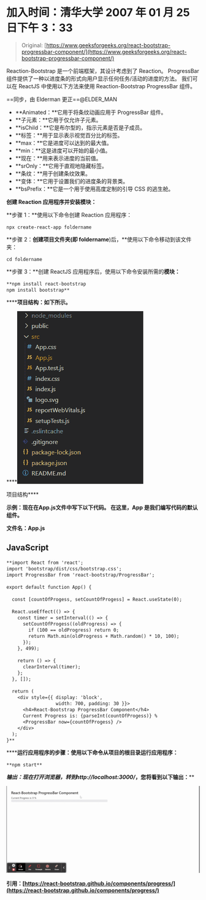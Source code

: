 # 加入时间：清华大学 2007 年 01 月 25 日下午 3：33

> Original: [https://www.geeksforgeeks.org/react-bootstrap-progressbar-component/](https://www.geeksforgeeks.org/react-bootstrap-progressbar-component/)

Reaction-Bootstrap 是一个前端框架，其设计考虑到了 Reaction。 ProgressBar 组件提供了一种以进度条的形式向用户显示任何任务/活动的进度的方法。 我们可以在 ReactJS 中使用以下方法来使用 Reaction-Bootstrap ProgressBar 组件。

==同步，由 Elderman 更正==@ELDER_MAN

*   **Animated：**它用于将条纹动画应用于 ProgressBar 组件。
*   **子元素：**它用于仅允许子元素。
*   **isChild：**它是布尔型的，指示元素是否是子成员。
*   **标签：**用于显示表示视觉百分比的标签。
*   **max：**它是进度可以达到的最大值。
*   **min：**这是进度可以开始的最小值。
*   **现在：**用来表示进度的当前值。
*   **srOnly：**它用于直观地隐藏标签。
*   **条纹：**用于创建条纹效果。
*   **变体：**它用于设置我们的进度条的背景类。
*   **bsPrefix：**它是一个用于使用高度定制的引导 CSS 的逃生舱。

**创建 Reaction 应用程序并安装模块：**

**步骤 1：**使用以下命令创建 Reaction 应用程序：

```
npx create-react-app foldername
```

**步骤 2：**创建项目文件夹(即 foldername**)后，**使用以下命令移动到该文件夹：

```
cd foldername
```

**步骤 3：**创建 ReactJS 应用程序后，使用以下命令安装所需的****模块：****

```
**npm install react-bootstrap 
npm install bootstrap**
```

******项目结构：**如下所示。****

****![](img/f04ae0d8b722a9fff0bd9bd138b29c23.png)

项目结构**** 

******示例：**现在在**App.js**文件中写下以下代码。 在这里，App 是我们编写代码的默认组件。****

******文件名：App.js******

## ****JavaScript****

```
**import React from 'react';
import 'bootstrap/dist/css/bootstrap.css';
import ProgressBar from 'react-bootstrap/ProgressBar';

export default function App() {

  const [countOfProgess, setCountOfProgess] = React.useState(0);

  React.useEffect(() => {
    const timer = setInterval(() => {
      setCountOfProgess((oldProgress) => {
        if (100 == oldProgress) return 0;
        return Math.min(oldProgress + Math.random() * 10, 100);
      });
    }, 499);

    return () => {
      clearInterval(timer);
    };
  }, []);

  return (
    <div style={{ display: 'block',
                  width: 700, padding: 30 }}>
      <h4>React-Bootstrap ProgressBar Component</h4>
      Current Progress is: {parseInt(countOfProgess)} %
      <ProgressBar now={countOfProgess} />
    </div>
  );
}**
```

 ******运行应用程序的步骤：**使用以下命令从项目的根目录运行应用程序：****

```
**npm start**
```

******输出：**现在打开浏览器，转到***http://localhost:3000/***，您将看到以下输出：****

****![](img/467a302421ad3d8b7d6f146fe9d9d7e1.png)****

******引用：**[https://react-bootstrap.github.io/components/progress/](https://react-bootstrap.github.io/components/progress/)****